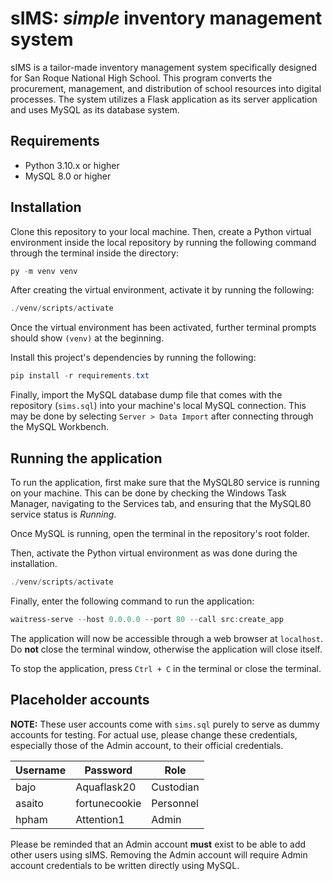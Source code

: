 # sIMS: *simple* inventory management system
sIMS is a tailor-made inventory management system specifically designed for San Roque National High School. This program converts the procurement, management, and distribution of school resources into digital processes. The system utilizes a Flask application as its server application and uses MySQL as its database system. 

## Requirements
* Python 3.10.x or higher
* MySQL 8.0 or higher

## Installation
Clone this repository to your local machine. Then, create a Python virtual environment inside the local repository by running the following command through the terminal inside the directory:
```powershell
py -m venv venv
```

After creating the virtual environment, activate it by running the following:
```powershell
./venv/scripts/activate
```
Once the virtual environment has been activated, further terminal prompts should show `(venv)` at the beginning.

Install this project's dependencies by running the following:
```powershell
pip install -r requirements.txt
```

Finally, import the MySQL database dump file that comes with the repository (`sims.sql`) into your machine's local MySQL connection. This may be done by selecting `Server > Data Import` after connecting through the MySQL Workbench.

## Running the application
To run the application, first make sure that the MySQL80 service is running on your machine. This can be done by checking the Windows Task Manager, navigating to the Services tab, and ensuring that the MySQL80 service status is *Running*.

Once MySQL is running, open the terminal in the repository's root folder.

Then, activate the Python virtual environment as was done during the installation.
```powershell
./venv/scripts/activate
```

Finally, enter the following command to run the application:
```powershell
waitress-serve --host 0.0.0.0 --port 80 --call src:create_app
```

The application will now be accessible through a web browser at `localhost`. Do **not** close the terminal window, otherwise the application will close itself.

To stop the application, press `Ctrl + C` in the terminal or close the terminal.

## Placeholder accounts
**NOTE:** These user accounts come with `sims.sql` purely to serve as dummy accounts for testing.
For actual use, please change these credentials, especially those of the Admin account, to their official credentials.

| Username | Password      | Role      |
| -------- | ------------- | --------- |
| bajo     | Aquaflask20   | Custodian |
| asaito   | fortunecookie | Personnel |
| hpham    | Attention1    | Admin     |

Please be reminded that an Admin account **must** exist to be able to add other users using sIMS.
Removing the Admin account will require Admin account credentials to be written directly using MySQL.
